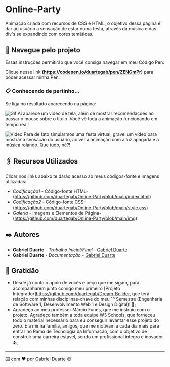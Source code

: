 

# Online-Party

Animação criada com recursos de CSS e HTML, o objetivo dessa página é dar ao usuário a sensação de estar numa festa, através da música e das div's se expandindo com cores temáticas.


## 🚀 Navegue pelo projeto

Essas instruções permitirão que você consiga navegar em meu Código Pen:

Clique nesse link **(https://codepen.io/duartegab/pen/ZENGmPr)** para poder acessar minha Pen.

### 📋 Conhecendo de pertinho...

Se liga no resultado aparecendo na página:

![Gif](https://github.com/duartegab/Online-Party/blob/main/onlineparty.gif)
Ai aparece um vídeo de tela, além de mostrar recomendações ao passar o mouse sobre o título. Você vê toda a animação funcionando em tempo real!



![Video]([https://github.com/duartegab/Online-Party/blob/main/onlinepartyy.mp4](https://github.com/duartegab/Online-Party/assets/162778199/c33b3c1c-6ee7-4a7c-bb31-f23252c807a2))
Para de fato simularmos uma festa virtual, gravei um vídeo para mostrar a sensação do usuário, ao ver a animação com a luz apagada e a música rolando. Que tudo, né?! 




## 🖇️ Recursos Utilizados

Clicar nos links abaixo te darão acesso ao meus códigos-fonte e imagens utilizadas:

* *Codificação1* - Código-fonte HTML- (https://github.com/duartegab/Online-Party/blob/main/index.html)
* *Codificação2* - Código-fonte CSS- (https://github.com/duartegab/Online-Party/blob/main/style.css)
* *Galeria* - Imagens e Elementos de Página- (https://github.com/duartegab/Online-Party/blob/main/img)




## ✒️ Autores

* **Gabriel Duarte** - *Trabalho Inicial/Final* - [Gabriel Duarte](https://github.com/duartegab)
* **Gabriel Duarte** - *Documentação* - [Gabriel Duarte](https://github.com/duartegab)


## 🎁 Gratidão

* Desde já conto o apoio de vocês e peço que me sigam, para acompanharem junto comigo meu primeiro [Projeto Integrador]https://github.com/duartegab/Dream-Builder, que terá relação com minhas disciplinas-chave do meu 1º Semestre (Engenharia de Software 1, Desenvolvimento Web 1 e Design Digital)! 📢;
* Agradeço ao meu professor Márcio Funes, que me instruiu com o projeto. Agradeço também a toda equipe W3 Schools, que forneceu todo o material necessário para eu conseguir levantar esse projeto do zero. E a minha família, amigos, que me motivam a cada dia mais para entrar no Ramo de Tecnologia da Informação, com o objetivo de construir uma carreira estável, sendo um profissional íntegro e inovador. 🫂;

---
⌨️ com ❤️ por [Gabriel Duarte](https://github.com/duartegab) 😊

